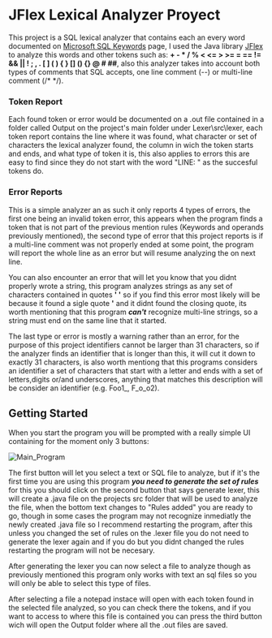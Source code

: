 # JFlex Lexical Analyzer Proyect

This project is a SQL lexical analyzer that contains each an every word documented on [Microsoft SQL Keywords](https://docs.microsoft.com/en-us/sql/t-sql/language-elements/reserved-keywords-transact-sql?view=sql-server-2017) page, I used the Java library [JFlex](https://jflex.de/) to analyze this words and other tokens such as: __+ - * / % < <= > >= = == != && || ! ; , . [ ] ( ) { } [] () {} @ # ##__, also this analyzer takes into account both types of comments that SQL accepts, one line comment (--) or multi-line comment (/* */).

### Token Report
Each found token or error would be documented on a .out file contained in a folder called Output on the project's main folder under Lexer\src\lexer, each token report contains the line where it was found, what character or set of characters the lexical analyzer found, the column in wich the token starts and ends, and what type of token it is, this also applies to errors this are easy to find since they do not start with the word "LINE: " as the succesful tokens do. 

### Error Reports

This is a simple analyzer an as such it only reports 4 types of errors, the first one being an invalid token error, this appears when the program finds a token that is not part of the previous mention rules (Keywords and operands previously mentioned), the second type of error that this project reports is if a multi-line comment was not properly ended at some point, the program will report the whole line as an error but will resume analyzing the on next line.

You can also encounter an error that will let you know that you didnt properly wrote a string, this program analyzes strings as any set of characters contained in quotes __' '__ so if you find this error most likely will be because it found a sigle quote __'__ and it didnt found the closing quote, its worth mentioning that this program ***can't*** recognize multi-line strings, so a string must end on the same line that it started.

The last type or error is mostly a warning rather than an error, for the purpose of this project identifiers cannot be larger than 31 characters, so if the analyzer finds an identifier that is longer than this, it will cut it down to exactly 31 characters, is also worth mentiong that this programs considers an identifier a set of characters that start with a letter and ends with a set of letters,digits or/and underscores, anything that matches this description will be consider an identifier (e.g. Foo1_, F_o_o2).

## Getting Started

When you start the program you will be prompted with a really simple UI containing for the moment only 3 buttons: 

![Main_Program](https://user-images.githubusercontent.com/45214848/63795611-8826d380-c8c1-11e9-98f8-9de5225f7d74.jpg)

The first button will let you select a text or SQL file to analyze, but if it's the first time you are using this program ***you need to generate the set of rules*** for this you should click on the second button that says generate lexer, this will create a .java file on the projects src folder that will be used to analyze the file, when the bottom text changes to "Rules added" you are ready to go, though in some cases the program may not recognize inmediatly the newly created .java file so I recommend restarting the program, after this unless you changed the set of rules on the .lexer file you do not need to generate the lexer again and if you do but you didnt changed the rules restarting the program will not be necesary.

After generating the lexer you can now select a file to analyze though as previously mentioned this program only works with text an sql files so you will only be able to select this type of files.

After selecting a file a notepad instace will open with each token found in the selected file analyzed, so you can check there the tokens, and if you want to access to where this file is contained you can press the third button wich will open the Output folder where all the .out files are saved.  
